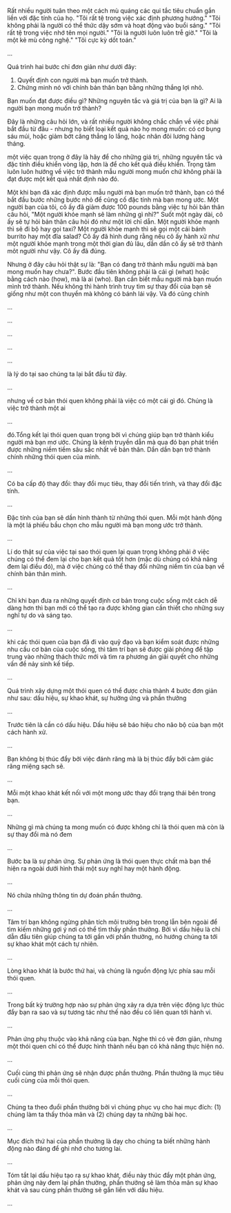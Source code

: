 
Rất nhiều người tuân theo một cách mù quáng các qui tắc tiêu chuẩn gắn liền với đặc tính của họ. "Tôi rất tệ trong việc xác định phương hướng." "Tôi không phải là người có thể thức dậy sớm và hoạt động vào buổi sáng." "Tôi rất tệ trong việc nhớ tên mọi người." "Tôi là người luôn luôn trễ giờ." "Tôi là một kẻ mù công nghệ." "Tôi cực kỳ dốt toán."

...

Quá trình hai bước chỉ đơn giản như dưới đây:

1. Quyết định con người mà bạn muốn trở thành.
2. Chứng minh nó với chính bản thân bạn bằng những thắng lợi nhỏ.

Bạn muốn đạt được điều gì?
Những nguyên tắc và giá trị của bạn là gì?
Ai là người bạn mong muốn trở thành? 

Đây là những câu hỏi lớn, và rất nhiều người không chắc chắn về việc phải bắt đầu từ đâu - nhưng họ biết loại kết quả nào họ mong muốn: có cơ bụng sáu múi, hoặc giảm bớt căng thẳng lo lắng, hoặc nhân đôi lương hàng tháng.

một việc quan trọng ở đây là hãy để cho những giá trị, những nguyên tắc và đặc tính điều khiển vòng lặp, hơn là để cho kết quả điều khiển. Trọng tâm luôn luôn hướng về việc trở thành mẫu người mong muốn chứ không phải là đạt được một kết quả nhất định nào đó.

Một khi bạn đã xác định được mẫu người mà bạn muốn trở thành, bạn có thể bắt đầu bước những bước nhỏ để củng cố đặc tính mà bạn mong ước. Một người bạn của tôi, cô ấy đã giảm được 100 pounds bằng việc tự hỏi bản thân câu hỏi, "Một người khỏe mạnh sẽ làm những gì nhỉ?" Suốt một ngày dài, cô ấy sẽ tự hỏi bản thân câu hỏi đó như một lời chỉ dẫn. Một người khỏe mạnh thì sẽ đi bộ hay gọi taxi? Một người khỏe mạnh thì sẽ gọi một cái bánh burrito hay một đĩa salad? Cô ấy đã hình dung rằng nếu cô ấy hành xử như một người khỏe mạnh trong một thời gian đủ lâu, dần dần cô ấy sẽ trở thành môt người như vậy. Cô ấy đã đúng.

Nhưng ở đây câu hỏi thật sự là: "Bạn có đang trở thành mẫu người mà bạn mong muốn hay chưa?". Bước đầu tiên không phải là cái gì (what) hoặc bằng cách nào (how), mà là ai (who). Bạn cần biết mẫu người mà bạn muốn mình trở thành. Nếu không thì hành trình truy tìm sự thay đổi của bạn sẽ giống như một con thuyền mà không có bánh lái vậy. Và đó cũng chính

...




...


...


...


...

là lý do tại sao chúng ta lại bắt đầu từ đây.

...

nhưng về cơ bản thói quen không phải là việc có một cái gì đó. Chúng là việc trở thành một ai

...

đó.Tổng kết lại thói quen quan trọng bởi vì chúng giúp bạn trở thành kiểu người mà bạn mơ ước. Chúng là kênh truyền dẫn mà qua đó bạn phát triền được những niềm tiềm sâu sắc nhất về bản thân. Dần dần bạn trở thành chính những thói quen của mình.

...

Có ba cấp độ thay đổi: thay đổi mục tiêu, thay đổi tiến trình, và thay đổi đặc tính.

...

Đặc tính của bạn sẽ dần hình thành từ những thói quen. Mỗi một hành động là một lá phiếu bầu chọn cho mẫu người mà bạn mong ước trở thành.

...

Lí do thật sự của việc tại sao thói quen lại quan trọng không phải ở việc chúng có thể đem lại cho bạn kết quả tốt hơn (mặc dù chúng có khả năng đem lại điều đó), mà ở việc chúng có thể thay đổi những niềm tin của bạn về chính bản thân mình.

...

Chỉ khi bạn đưa ra những quyết định cơ bản trong cuộc sống một cách dễ dàng hơn thì bạn mới có thể tạo ra được không gian cần thiết cho những suy nghĩ tự do và sáng tạo.

...

khi các thói quen của bạn đã đi vào quỹ đạo và bạn kiểm soát được những nhu cầu cơ bản của cuộc sống, thì tâm trí bạn sẽ được giải phóng để tập trung vào những thách thức mới và tìm ra phương án giải quyết cho những vấn đề nảy sinh kế tiếp.

...

Quá trình xây dựng một thói quen có thể được chia thành 4 bước đơn giản như sau: dấu hiệu, sự khao khát, sự hưởng ứng và phần thưởng

...

Trước tiên là cần có dấu hiệu. Dấu hiệu sẽ báo hiệu cho não bộ của bạn một cách hành xử.

...

Bạn không bị thúc đẩy bởi việc đánh răng mà là bị thúc đẩy bởi cảm giác răng miệng sạch sẽ.

...

Mỗi một khao khát kết nối với một mong ước thay đổi trạng thái bên trong bạn.

...

Những gì mà chúng ta mong muốn có được không chỉ là thói quen mà còn là sự thay đổi mà nó đem

...

Bước ba là sự phản ứng. Sự phản ứng là thói quen thực chất mà bạn thể hiện ra ngoài dưới hình thái một suy nghĩ hay một hành động.

...

Nó chứa những thông tin dự đoán phần thưởng.

...

Tâm trí bạn không ngừng phân tích môi trường bên trong lẫn bên ngoài để tìm kiếm những gợi ý nơi có thể tìm thấy phần thưởng. Bởi vì dấu hiệu là chỉ dẫn đầu tiên giúp chúng ta tới gần với phần thưởng, nó hướng chúng ta tới sự khao khát một cách tự nhiên.

...

Lòng khao khát là bước thứ hai, và chúng là nguồn động lực phía sau mỗi thói quen.

...

Trong bất kỳ trường hợp nào sự phản ứng xảy ra dựa trên việc động lực thúc đẩy bạn ra sao và sự tương tác như thế nào đều có liên quan tới hành vi.

...

Phản ứng phụ thuộc vào khả năng của bạn. Nghe thì có vẻ đơn giản, nhưng một thói quen chỉ có thể được hình thành nếu bạn có khả năng thực hiện nó.

...

Cuối cùng thì phản ứng sẽ nhận được phần thưởng. Phần thưởng là mục tiêu cuối cùng của mỗi thói quen.

...

Chúng ta theo đuổi phần thưởng bởi vì chúng phục vụ cho hai mục đích: (1) chúng làm ta thấy thỏa mãn và (2) chúng dạy ta những bài học.

...

Mục đích thứ hai của phần thưởng là dạy cho chúng ta biết những hành động nào đáng để ghi nhớ cho tương lai.

...

Tóm tắt lại dấu hiệu tạo ra sự khao khát, điều này thúc đẩy một phản ứng, phản ứng này đem lại phần thưởng, phần thưởng sẽ làm thỏa mãn sự khao khát và sau cùng phần thưởng sẽ gắn liền với dấu hiệu.

...


